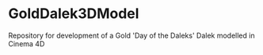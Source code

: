 # GoldDalek3DModel
Repository for development of a Gold 'Day of the Daleks' Dalek modelled in Cinema 4D
